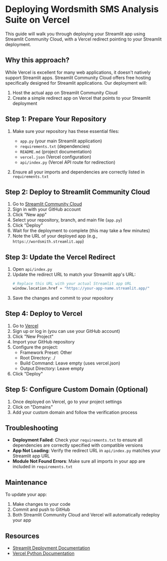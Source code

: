 # Deploying Wordsmith SMS Analysis Suite on Vercel

This guide will walk you through deploying your Streamlit app using Streamlit Community Cloud, with a Vercel redirect pointing to your Streamlit deployment.

## Why this approach?

While Vercel is excellent for many web applications, it doesn't natively support Streamlit apps. Streamlit Community Cloud offers free hosting specifically designed for Streamlit applications. Our deployment will:

1. Host the actual app on Streamlit Community Cloud
2. Create a simple redirect app on Vercel that points to your Streamlit deployment

## Step 1: Prepare Your Repository

1. Make sure your repository has these essential files:
   - `app.py` (your main Streamlit application)
   - `requirements.txt` (dependencies)
   - `README.md` (project documentation)
   - `vercel.json` (Vercel configuration)
   - `api/index.py` (Vercel API route for redirection)

2. Ensure all your imports and dependencies are correctly listed in `requirements.txt`

## Step 2: Deploy to Streamlit Community Cloud

1. Go to [Streamlit Community Cloud](https://streamlit.io/cloud)
2. Sign in with your GitHub account
3. Click "New app"
4. Select your repository, branch, and main file (`app.py`)
5. Click "Deploy"
6. Wait for the deployment to complete (this may take a few minutes)
7. Note the URL of your deployed app (e.g., `https://wordsmith.streamlit.app`)

## Step 3: Update the Vercel Redirect

1. Open `api/index.py`
2. Update the redirect URL to match your Streamlit app's URL:
   ```python
   # Replace this URL with your actual Streamlit app URL
   window.location.href = "https://your-app-name.streamlit.app/"
   ```
3. Save the changes and commit to your repository

## Step 4: Deploy to Vercel

1. Go to [Vercel](https://vercel.com/)
2. Sign up or log in (you can use your GitHub account)
3. Click "New Project"
4. Import your GitHub repository
5. Configure the project:
   - Framework Preset: Other
   - Root Directory: ./
   - Build Command: Leave empty (uses vercel.json)
   - Output Directory: Leave empty
6. Click "Deploy"

## Step 5: Configure Custom Domain (Optional)

1. Once deployed on Vercel, go to your project settings
2. Click on "Domains"
3. Add your custom domain and follow the verification process

## Troubleshooting

- **Deployment Failed**: Check your `requirements.txt` to ensure all dependencies are correctly specified with compatible versions
- **App Not Loading**: Verify the redirect URL in `api/index.py` matches your Streamlit app URL
- **Module Not Found Errors**: Make sure all imports in your app are included in `requirements.txt`

## Maintenance

To update your app:
1. Make changes to your code
2. Commit and push to GitHub
3. Both Streamlit Community Cloud and Vercel will automatically redeploy your app

## Resources

- [Streamlit Deployment Documentation](https://docs.streamlit.io/streamlit-cloud/get-started)
- [Vercel Python Documentation](https://vercel.com/docs/functions/serverless-functions/runtimes/python)
